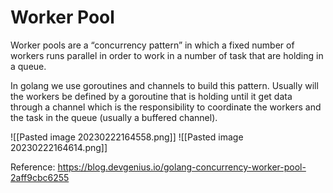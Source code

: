 # Worker Pool

Worker pools are a “concurrency pattern” in which a fixed number of workers runs parallel in order to work in a number of task that are holding in a queue.

In golang we use goroutines and channels to build this pattern. Usually will the workers be defined by a goroutine that is holding until it get data through a channel which is the responsibility to coordinate the workers and the task in the queue (usually a buffered channel).

![[Pasted image 20230222164558.png]]
![[Pasted image 20230222164614.png]]

Reference: https://blog.devgenius.io/golang-concurrency-worker-pool-2aff9cbc6255